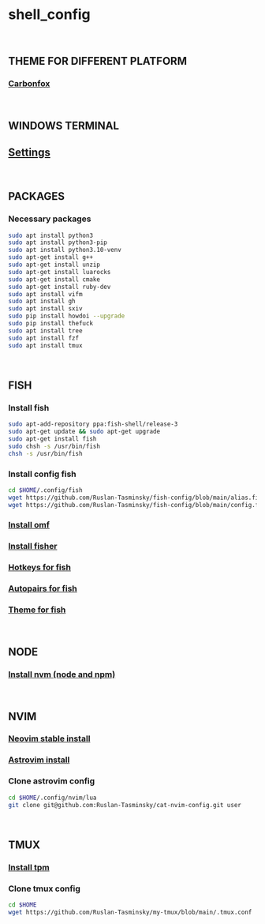 # shell_config

</br>

## THEME FOR DIFFERENT PLATFORM

### [Carbonfox](https://github.com/EdenEast/nightfox.nvim/tree/main/extra/carbonfox)

</br>

## WINDOWS TERMINAL

## [Settings](https://github.com/Ruslan-Tasminsky/settings-winterm)

</br>

## PACKAGES

### Necessary packages

```bash
sudo apt install python3
sudo apt install python3-pip
sudo apt install python3.10-venv
sudo apt-get install g++
sudo apt-get install unzip
sudo apt-get install luarocks
sudo apt-get install cmake
sudo apt-get install ruby-dev
sudo apt install vifm
sudo apt install gh
sudo apt install sxiv
sudo pip install howdoi --upgrade
sudo pip install thefuck
sudo apt install tree
sudo apt install fzf
sudo apt install tmux
```

</br>

## FISH

### Install fish

```bash
sudo apt-add-repository ppa:fish-shell/release-3
sudo apt-get update && sudo apt-get upgrade
sudo apt-get install fish
sudo chsh -s /usr/bin/fish
chsh -s /usr/bin/fish
```

### Install config fish

```bash
cd $HOME/.config/fish
wget https://github.com/Ruslan-Tasminsky/fish-config/blob/main/alias.fish
wget https://github.com/Ruslan-Tasminsky/fish-config/blob/main/config.fish
```

### [Install omf](https://github.com/oh-my-fish/oh-my-fish)

### [Install fisher](https://github.com/jorgebucaran/fisher)

### [Hotkeys for fish](https://github.com/jethrokuan/fzf)

### [Autopairs for fish](https://github.com/jorgebucaran/autopair.fish)

### [Theme for fish](https://github.com/IlanCosman/tide)

</br>

## NODE

### [Install nvm (node and npm)](https://github.com/derekstavis/plugin-nvm)

</br>

## NVIM

### [Neovim stable install](https://github.com/neovim/neovim/releases/tag/stable)

### [Astrovim install](https://astronvim.github.io/)

### Clone astrovim config

```bash
cd $HOME/.config/nvim/lua
git clone git@github.com:Ruslan-Tasminsky/cat-nvim-config.git user
```

</br>

## TMUX

### [Install tpm](https://github.com/tmux-plugins/tpm)

### Clone tmux config

```bash
cd $HOME
wget https://github.com/Ruslan-Tasminsky/my-tmux/blob/main/.tmux.conf
```
